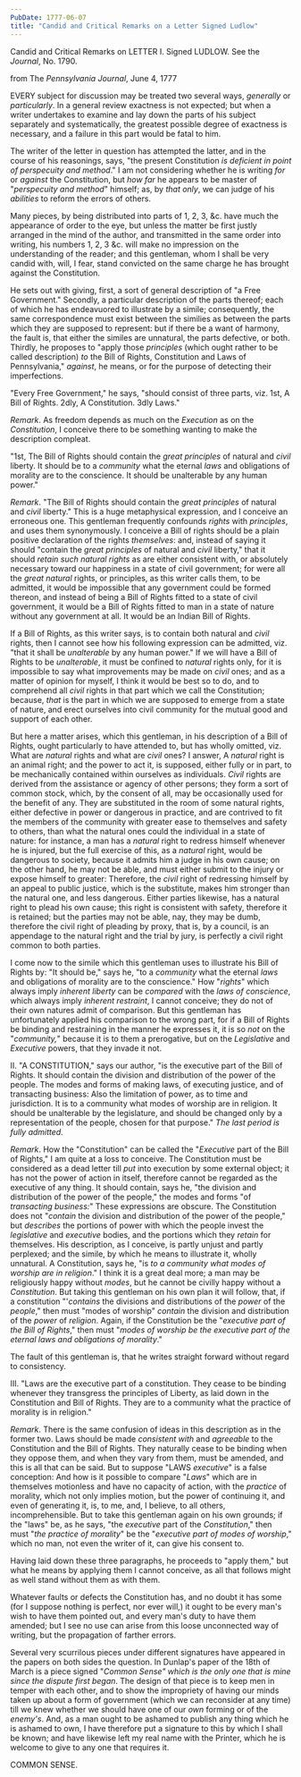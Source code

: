 ```yaml
---
PubDate: 1777-06-07
title: "Candid and Critical Remarks on a Letter Signed Ludlow"
---
```


   Candid and Critical Remarks on LETTER I. Signed LUDLOW. See the *Journal*, No. 1790.
   
   from The *Pennsylvania Journal*, June 4, 1777

   EVERY subject for discussion may be treated two several ways, *generally* or
   *particularly*. In a general review exactness is not expected; but when a
   writer undertakes to examine and lay down the parts of his subject
   separately and systematically, the greatest possible degree of exactness
   is necessary, and a failure in this part would be fatal to him.

   The writer of the letter in question has attempted the latter, and in the
   course of his reasonings, says, "the present Constitution *is deficient in
   point of perspecuity and method*." I am not considering whether he is
   writing *for* or *against* the Constitution, but *how far* he appears to be
   master of "*perspecuity and method*" himself; as, by *that only*, we can judge
   of his *abilities* to reform the errors of others.

   Many pieces, by being distributed into parts of 1, 2, 3, &c. have much
   the appearance of order to the eye, but unless the matter be first justly
   arranged in the mind of the author, and transmitted in the same order into
   writing, his numbers 1, 2, 3 &c. will make no impression on the
   understanding of the reader; and this gentleman, whom I shall be very
   candid with, will, I fear, stand convicted on the same charge he has
   brought against the Constitution.

   He sets out with giving, first, a sort of general description of "a Free
   Government." Secondly, a particular description of the parts thereof; each
   of which he has endeavuored to illustrate by a simile; consequently, the
   same correspondence must exist between the similies as between the parts
   which they are supposed to represent: but if there be a want of harmony,
   the fault is, that either the similes are unnatural, the parts defective,
   or both. Thirdly, he proposes to "apply those *principles* (which ought
   rather to be called description) *to* the Bill of Rights, Constitution and
   Laws of Pennsylvania," *against*, he means, or for the purpose of detecting
   their imperfections.

   "Every Free Government," he says, "should consist of three parts, viz.
   1st, A Bill of Rights. 2dly, A Constitution. 3dly Laws."

   *Remark*. As freedom depends as much on the *Execution* as on the
   *Constitution*, I conceive there to be something wanting to make the
   description compleat.

   "1st, The Bill of Rights should contain the *great principles* of natural
   and *civil* liberty. It should be to a *community* what the eternal *laws* and
   obligations of morality are to the conscience. It should be unalterable by
   any human power."

   *Remark*. "The Bill of Rights should contain the *great principles* of natural
   and *civil* liberty." This is a huge metaphysical expression, and I conceive
   an erroneous one. This gentleman frequently confounds *rights* with
   *principles*, and uses them synonymously. I conceive a Bill of rights should
   be a plain positive declaration of the rights *themselves*: and, instead of
   saying it should "contain the *great principles* of natural and *civil*
   liberty," that it should *retain such natural rights* as are either
   consistent with, or absolutely necessary toward our happiness in a state
   of civil government; for were all the *great natural* rights, or principles,
   as this writer calls them, to be admitted, it would be impossible that any
   government could be formed thereon, and instead of being a Bill of Rights
   fitted to a state of civil government, it would be a Bill of Rights fitted
   to man in a state of nature without any government at all. It would be an
   Indian Bill of Rights.

   If a Bill of Rights, as this writer says, is to contain both natural and
   *civil* rights, then I cannot see how his following expression can be
   admitted, viz. "that it shall be *unalterable* by any human power." If we
   will have a Bill of Rights to be *unalterable*, it must be confined to
   *natural* rights only, for it is impossible to say what improvements may be
   made on *civil* ones; and as a matter of opinion for myself, I think it
   would be best so to do, and to comprehend all *civil* rights in that part
   which we call the Constitution; because, *that* is the part in which we are
   supposed to emerge from a state of nature, and erect ourselves into civil
   community for the mutual good and support of each other.

   But here a matter arises, which this gentleman, in his description of a
   Bill of Rights, ought particularly to have attended to, but has wholly
   omitted, viz. What are *natural* rights and what are *civil* ones? I answer, A
   *natural* right is an animal right; and the power to act it, is supposed,
   either fully or in part, to be mechanically contained within ourselves as
   individuals. *Civil* rights are derived from the assistance or agency of
   other persons; they form a sort of common stock, which, by the consent of
   all, may be occasionally used for the benefit of any. They are substituted
   in the room of some natural rights, either defective in power or dangerous
   in practice, and are contrived to fit the members of the community with
   greater ease to themselves and safety to others, than what the natural
   ones could the individual in a state of nature: for instance, a man has a
   *natural* right to redress himself whenever he is injured, but the full
   exercise of this, as a *natural* right, would be dangerous to society,
   because it admits him a judge in his own cause; on the other hand, he may
   not be able, and must either submit to the injury or expose himself to
   greater: Therefore, the *civil* right of redressing himself by an appeal to
   public justice, which is the substitute, makes him stronger than the
   natural one, and less dangerous. Either parties likewise, has a natural
   right to plead his own cause; this right is consistent with safety,
   therefore it is retained; but the parties may not be able, nay, they may
   be dumb, therefore the civil right of pleading by proxy, that is, by a
   council, is an appendage to the natural right and the trial by jury, is
   perfectly a civil right common to both parties.

   I come now to the simile which this gentleman uses to illustrate his Bill
   of Rights by: "It should be," says he, "to a *community* what the eternal
   *laws* and obligations of morality are to the conscience." How "*rights*"
   which always imply *inherent liberty* can be *compared* with the *laws of
   conscience*, which always imply *inherent restraint*, I cannot conceive; they
   do not of their own natures admit of comparison. But this gentleman has
   unfortunately applied his comparison to the wrong part, for if a Bill of
   Rights be binding and restraining in the manner he expresses it, it is so
   *not* on the "*community,*" because it is to them a prerogative, but on the
   *Legislative* and *Executive* powers, that they invade it not.

   II. "A CONSTITUTION," says our author, "is the executive part of the Bill
   of Rights. It should contain the division and distribution of the power of
   the people. The modes and forms of making laws, of executing justice, and
   of transacting business: Also the limitation of power, as to time and
   jurisdiction. It is to a community what modes of worship are in religion.
   It should be unalterable by the legislature, and should be changed only by
   a representation of the people, chosen for that purpose." *The last period
   is fully admitted.*

   *Remark*. How the "Constitution" can be called the "*Executive* part of the
   Bill of Rights," I am quite at a loss to conceive. The Constitution must
   be considered as a dead letter till *put* into execution by some external
   object; it has not the power of action in itself, therefore cannot be
   regarded as the executive of any thing. It should contain, says he, "the
   division and distribution of the power of the people," the modes and forms
   "of *transacting business:*" These expressions are obscure. The Constitution
   does not "*contain* the division and distribution of the power of the
   people," but *describes* the portions of power with which the people invest
   the *legislative* and *executive* bodies, and the portions which they *retain*
   for themselves. His description, as I conceive, is partly unjust and
   partly perplexed; and the simile, by which he means to illustrate it,
   wholly unnatural. A Constitution, says he, "is *to a community what modes
   of worship are in religion*." I think it is a great deal more; a man may be
   religiously happy without *modes*, but he cannot be civilly happy without a
   *Constitution*. But taking this gentleman on his own plan it will follow,
   that, if a constitution "'*contains* the divisions and distributions of the
   *power* of the *people*," then must "modes of worship" *contain* the division
   and distribution of the *power* of *religion*. Again, if the Constitution be
   the "*executive part of the Bill of Rights*," then must "*modes of worship be
   the executive part of the eternal laws and obligations of morality*."

   The fault of this gentleman is, that he writes straight forward without
   regard to consistency.

   III. "Laws are the executive part of a constitution. They cease to be
   binding whenever they transgress the principles of Liberty, as laid down
   in the Constitution and Bill of Rights. They are to a community what the
   practice of morality is in religion."

   *Remark*. There is the same confusion of ideas in this description as in the
   former two. Laws should be made *consistent with* and *agreeable* to the
   Constitution and the Bill of Rights. They naturally cease to be binding
   when they oppose them, and when they vary from them, must be amended, and
   this is all that can be said. But to suppose "LAWS *executive*" is a false
   conception: And how is it possible to compare "*Laws*" which are in
   themselves motionless and have no capacity of action, with the *practice* of
   morality, which not only implies motion, but the power of continuing it,
   and even of generating it, is, to me, and, I believe, to all others,
   incomprehensible. But to take this gentleman again on his own grounds; if
   the "laws" be, as he says, "the *executive* part of the *Constitution*," then
   must "*the practice of morality*" be the "*executive part of modes of
   worship*," which no man, not even the writer of it, can give his consent
   to.

   Having laid down these three paragraphs, he proceeds to "apply them," but
   what he means by applying them I cannot conceive, as all that follows
   might as well stand without them as with them.

   Whatever faults or defects the Constitution has, and no doubt it has some
   (for I suppose nothing is perfect, nor ever will,) it ought to be every
   man's wish to have them pointed out, and every man's duty to have them
   amended; but I see no use can arise from this loose unconnected way of
   writing, but the propagation of farther errors.

   Several very scurrilous pieces under different signatures have appeared in
   the papers on both sides the question. In Dunlap's paper of the 18th of
   March is a piece signed "*Common Sense" which is the only one that is mine
   since the dispute first began*. The design of that piece is to keep men in
   temper with each other, and to show the impropriety of having our minds
   taken up about a form of government (which we can reconsider at any time)
   till we knew whether we should have one of our *own* forming or of the
   *enemy's*. And, as a man ought to be ashamed to publish any thing which he
   is ashamed to own, I have therefore put a signature to this by which I
   shall be known; and have likewise left my real name with the Printer,
   which he is welcome to give to any one that requires it.

   COMMON SENSE.




